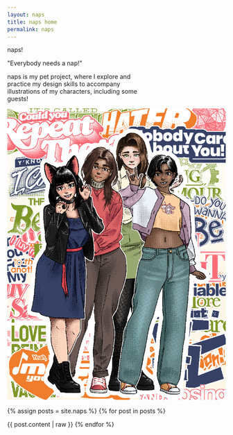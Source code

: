 ```yaml
---
layout: naps
title: naps home
permalink: naps
---
```


<!-- columns -->

<p class="naps-title">naps!</p>
<P class="random-voice binary" style="white-space:nowrap">"Everybody needs a nap!"</p>
<p class="binary" style="max-width:320px">naps is my pet project, where I explore and practice my design skills to accompany illustrations of my characters, including some guests!</p>

<!-- column-break -->

<img src="/assets/splash/thegirls-promo.png" title="the girls!" style="z-index:-1, margin-left:50%, transform:translateX(-50%)">

{% assign posts = site.naps %}
{% for post in posts %}
<!-- split -->
{{ post.content | raw }}
{% endfor %}